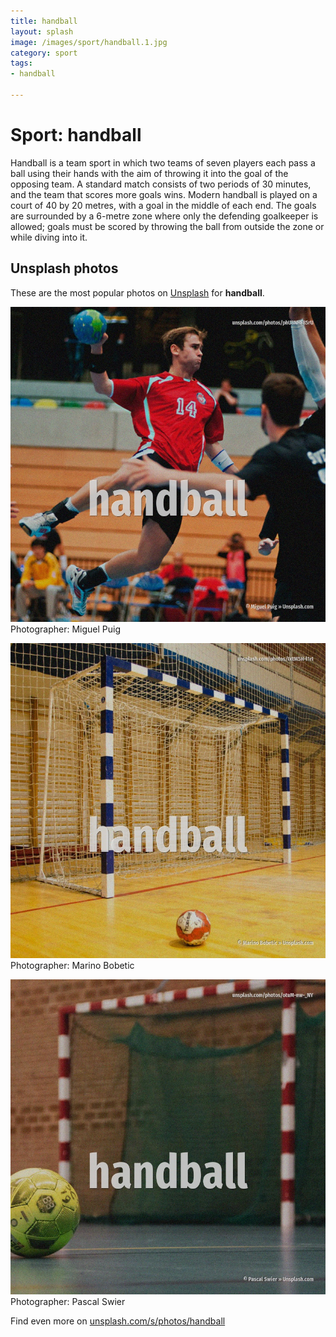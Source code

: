 ```yaml
---
title: handball
layout: splash
image: /images/sport/handball.1.jpg
category: sport
tags:
- handball

---
```

# Sport: handball

Handball  is a team sport in which two teams of seven players each  pass a ball using their hands  with the aim of throwing it into the goal of the opposing team. A standard match consists of two periods of 30 minutes, and the team that scores more goals wins.  Modern handball is played on a court of 40 by 20 metres, with a goal in the middle of each end. The goals are surrounded by a 6-metre  zone where only the defending goalkeeper is allowed; goals  must be scored by throwing the ball from outside the zone or while diving into it. 

 
## Unsplash photos
These are the most popular photos on [Unsplash](https://unsplash.com) for **handball**.
 
![handball](/images/sport/handball.1.jpg)
Photographer:  Miguel Puig
 
![handball](/images/sport/handball.2.jpg)
Photographer:  Marino Bobetic
 
![handball](/images/sport/handball.3.jpg)
Photographer:  Pascal Swier
 
Find even more on [unsplash.com/s/photos/handball](https://unsplash.com/s/photos/handball)
 
